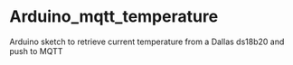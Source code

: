 Arduino_mqtt_temperature
========================

Arduino sketch to retrieve current temperature from a Dallas ds18b20 and push to MQTT
